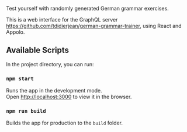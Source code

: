Test yourself with randomly generated German grammar exercises.

This is a web interface for the GraphQL server https://github.com/tdidierjean/german-grammar-trainer, using React and Appolo.

## Available Scripts

In the project directory, you can run:

### `npm start`

Runs the app in the development mode.<br>
Open [http://localhost:3000](http://localhost:3000) to view it in the browser.

### `npm run build`

Builds the app for production to the `build` folder.<br>
